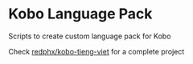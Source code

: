 # Kobo Language Pack

Scripts to create custom language pack for Kobo  

Check [redphx/kobo-tieng-viet](https://github.com/redphx/kobo-tieng-viet) for a complete project
